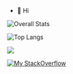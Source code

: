 - 👋 Hi


![Overall Stats](https://github-readme-stats.vercel.app/api?username=gulfurs&count_private=true&show_icons=true&hide=contribs)

![Top Langs](https://github-readme-stats.vercel.app/api/top-langs/?username=gulfurs&layout=compact)

<img src="https://github-profile-trophy.vercel.app/?username=gulfurs&theme=juicyfresh&no-bg=true" />

[![My StackOverflow](https://github-readme-stackoverflow.vercel.app/?userID=3840208)](https://stackoverflow.com/users/17310473/gulfurs)

<!---
gulfurs/gulfurs is a ✨ special ✨ repository because its `README.md` (this file) appears on your GitHub profile.
You can click the Preview link to take a look at your changes.
--->
